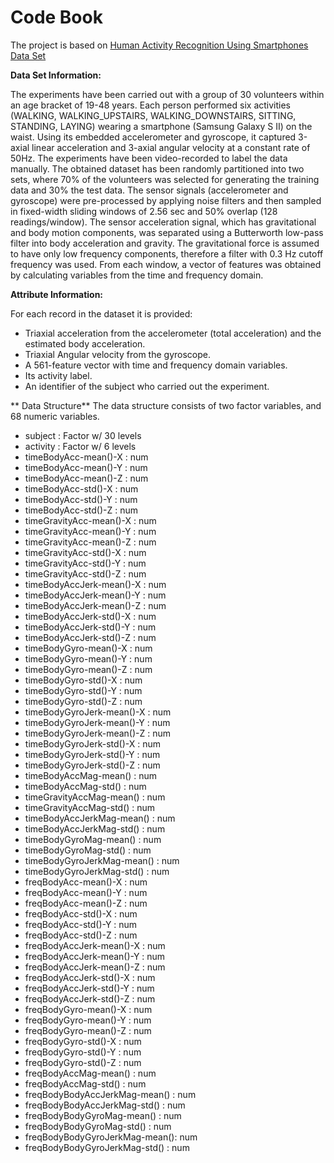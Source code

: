 # Code Book

The project is based on [Human Activity Recognition Using Smartphones Data Set](http://archive.ics.uci.edu/ml/datasets/Human+Activity+Recognition+Using+Smartphones)

**Data Set Information:**

The experiments have been carried out with a group of 30 volunteers within an age bracket of 19-48 years. Each person performed six activities (WALKING, WALKING_UPSTAIRS, WALKING_DOWNSTAIRS, SITTING, STANDING, LAYING) wearing a smartphone (Samsung Galaxy S II) on the waist. Using its embedded accelerometer and gyroscope, it captured 3-axial linear acceleration and 3-axial angular velocity at a constant rate of 50Hz. The experiments have been video-recorded to label the data manually. The obtained dataset has been randomly partitioned into two sets, where 70% of the volunteers was selected for generating the training data and 30% the test data.
The sensor signals (accelerometer and gyroscope) were pre-processed by applying noise filters and then sampled in fixed-width sliding windows of 2.56 sec and 50% overlap (128 readings/window). The sensor acceleration signal, which has gravitational and body motion components, was separated using a Butterworth low-pass filter into body acceleration and gravity. The gravitational force is assumed to have only low frequency components, therefore a filter with 0.3 Hz cutoff frequency was used. From each window, a vector of features was obtained by calculating variables from the time and frequency domain.

**Attribute Information:**

For each record in the dataset it is provided:
- Triaxial acceleration from the accelerometer (total acceleration) and the estimated body acceleration.
- Triaxial Angular velocity from the gyroscope.
- A 561-feature vector with time and frequency domain variables.
- Its activity label.
- An identifier of the subject who carried out the experiment.


** Data Structure** 
The data structure consists of two factor variables, and 68 numeric variables. 
- subject                       : Factor w/ 30 levels 
- activity                      : Factor w/ 6 levels 
- timeBodyAcc-mean()-X          : num  
- timeBodyAcc-mean()-Y          : num  
- timeBodyAcc-mean()-Z          : num  
- timeBodyAcc-std()-X           : num  
- timeBodyAcc-std()-Y           : num  
- timeBodyAcc-std()-Z           : num  
- timeGravityAcc-mean()-X       : num  
- timeGravityAcc-mean()-Y       : num  
- timeGravityAcc-mean()-Z       : num  
- timeGravityAcc-std()-X        : num  
- timeGravityAcc-std()-Y        : num  
- timeGravityAcc-std()-Z        : num  
- timeBodyAccJerk-mean()-X      : num  
- timeBodyAccJerk-mean()-Y      : num  
- timeBodyAccJerk-mean()-Z      : num  
- timeBodyAccJerk-std()-X       : num  
- timeBodyAccJerk-std()-Y       : num  
- timeBodyAccJerk-std()-Z       : num  
- timeBodyGyro-mean()-X         : num  
- timeBodyGyro-mean()-Y         : num  
- timeBodyGyro-mean()-Z         : num  
- timeBodyGyro-std()-X          : num  
- timeBodyGyro-std()-Y          : num  
- timeBodyGyro-std()-Z          : num  
- timeBodyGyroJerk-mean()-X     : num  
- timeBodyGyroJerk-mean()-Y     : num  
- timeBodyGyroJerk-mean()-Z     : num  
- timeBodyGyroJerk-std()-X      : num  
- timeBodyGyroJerk-std()-Y      : num  
- timeBodyGyroJerk-std()-Z      : num  
- timeBodyAccMag-mean()         : num  
- timeBodyAccMag-std()          : num 
- timeGravityAccMag-mean()      : num  
- timeGravityAccMag-std()       : num  
- timeBodyAccJerkMag-mean()     : num  
- timeBodyAccJerkMag-std()      : num  
- timeBodyGyroMag-mean()        : num  
- timeBodyGyroMag-std()         : num  
- timeBodyGyroJerkMag-mean()    : num  
- timeBodyGyroJerkMag-std()     : num  
- freqBodyAcc-mean()-X          : num  
- freqBodyAcc-mean()-Y          : num  
- freqBodyAcc-mean()-Z          : num  
- freqBodyAcc-std()-X           : num  
- freqBodyAcc-std()-Y           : num  
- freqBodyAcc-std()-Z           : num  
- freqBodyAccJerk-mean()-X      : num  
- freqBodyAccJerk-mean()-Y      : num  
- freqBodyAccJerk-mean()-Z      : num  
- freqBodyAccJerk-std()-X       : num  
- freqBodyAccJerk-std()-Y       : num  
- freqBodyAccJerk-std()-Z       : num  
- freqBodyGyro-mean()-X         : num  
- freqBodyGyro-mean()-Y         : num  
- freqBodyGyro-mean()-Z         : num  
- freqBodyGyro-std()-X          : num  
- freqBodyGyro-std()-Y          : num  
- freqBodyGyro-std()-Z          : num  
- freqBodyAccMag-mean()         : num  
- freqBodyAccMag-std()          : num  
- freqBodyBodyAccJerkMag-mean() : num  
- freqBodyBodyAccJerkMag-std()  : num  
- freqBodyBodyGyroMag-mean()    : num  
- freqBodyBodyGyroMag-std()     : num  
- freqBodyBodyGyroJerkMag-mean(): num  
- freqBodyBodyGyroJerkMag-std() : num  
